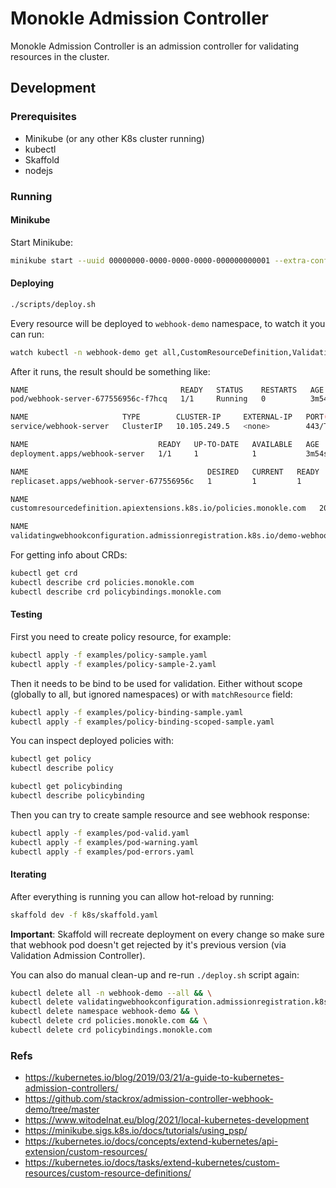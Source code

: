 # Monokle Admission Controller

Monokle Admission Controller is an admission controller for validating resources in the cluster.

## Development

### Prerequisites

* Minikube (or any other K8s cluster running)
* kubectl
* Skaffold
* nodejs

### Running

#### Minikube

Start Minikube:

```bash
minikube start --uuid 00000000-0000-0000-0000-000000000001 --extra-config=apiserver.enable-admission-plugins=ValidatingAdmissionWebhook
```

#### Deploying

```bash
./scripts/deploy.sh
```

Every resource will be deployed to `webhook-demo` namespace, to watch it you can run:

```bash
watch kubectl -n webhook-demo get all,CustomResourceDefinition,ValidatingWebhookConfiguration,MutatingWebhookConfiguration
```

After it runs, the result should be something like:

```bash
NAME                                  READY   STATUS    RESTARTS   AGE
pod/webhook-server-677556956c-f7hcq   1/1     Running   0          3m54s

NAME                     TYPE        CLUSTER-IP     EXTERNAL-IP   PORT(S)   AGE
service/webhook-server   ClusterIP   10.105.249.5   <none>        443/TCP   3m54s

NAME                             READY   UP-TO-DATE   AVAILABLE   AGE
deployment.apps/webhook-server   1/1     1            1           3m54s

NAME                                        DESIRED   CURRENT   READY   AGE
replicaset.apps/webhook-server-677556956c   1         1         1       3m54s

NAME                                                                        CREATED AT
customresourcedefinition.apiextensions.k8s.io/policies.monokle.com   2023-09-27T08:45:13Z

NAME                                                                       WEBHOOKS   AGE
validatingwebhookconfiguration.admissionregistration.k8s.io/demo-webhook   1          3m46s
```

For getting info about CRDs:

```bash
kubectl get crd
kubectl describe crd policies.monokle.com
kubectl describe crd policybindings.monokle.com
```

#### Testing

First you need to create policy resource, for example:

```bash
kubectl apply -f examples/policy-sample.yaml
kubectl apply -f examples/policy-sample-2.yaml
```

Then it needs to be bind to be used for validation. Either without scope (globally to all, but ignored namespaces) or with `matchResource` field:

```bash
kubectl apply -f examples/policy-binding-sample.yaml
kubectl apply -f examples/policy-binding-scoped-sample.yaml
```

You can inspect deployed policies with:

```bash
kubectl get policy
kubectl describe policy

kubectl get policybinding
kubectl describe policybinding
```

Then you can try to create sample resource and see webhook response:

```bash
kubectl apply -f examples/pod-valid.yaml
kubectl apply -f examples/pod-warning.yaml
kubectl apply -f examples/pod-errors.yaml
```

#### Iterating

After everything is running you can allow hot-reload by running:

```bash
skaffold dev -f k8s/skaffold.yaml
```

**Important**: Skaffold will recreate deployment on every change so make sure that webhook pod doesn't get rejected by it's previous version (via Validation Admission Controller).

You can also do manual clean-up and re-run `./deploy.sh` script again:

```bash
kubectl delete all -n webhook-demo --all && \
kubectl delete validatingwebhookconfiguration.admissionregistration.k8s.io/demo-webhook -n webhook-demo && \
kubectl delete namespace webhook-demo && \
kubectl delete crd policies.monokle.com && \
kubectl delete crd policybindings.monokle.com
```

### Refs

* https://kubernetes.io/blog/2019/03/21/a-guide-to-kubernetes-admission-controllers/
* https://github.com/stackrox/admission-controller-webhook-demo/tree/master
* https://www.witodelnat.eu/blog/2021/local-kubernetes-development
* https://minikube.sigs.k8s.io/docs/tutorials/using_psp/
* https://kubernetes.io/docs/concepts/extend-kubernetes/api-extension/custom-resources/
* https://kubernetes.io/docs/tasks/extend-kubernetes/custom-resources/custom-resource-definitions/
